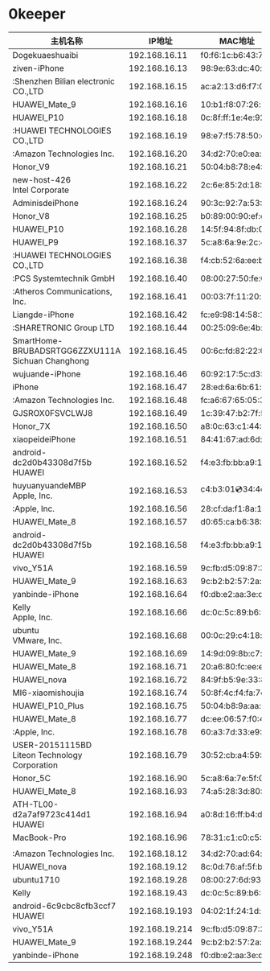 

# 0keeper

主机名称                                                 | IP地址         | MAC地址          
--------------------------------------------------------|----------------|-------------------
Dogekuaeshuaibi                                         | 192.168.16.11  | f0:f6:1c:b6:43:71
ziven-iPhone                                            | 192.168.16.13  | 98:9e:63:dc:40:fc
:Shenzhen Bilian electronic CO.,LTD                     | 192.168.16.15  | ac:a2:13:d6:f7:0a
HUAWEI_Mate_9	                                        | 192.168.16.16  | 10:b1:f8:07:26:b6 
HUAWEI_P10                                              | 192.168.16.18  | 0c:8f:ff:1e:4e:92
:HUAWEI TECHNOLOGIES CO.,LTD                            | 192.168.16.19  | 98:e7:f5:78:50:dd
:Amazon Technologies Inc.                               | 192.168.16.20  | 34:d2:70:e0:ea:33
Honor_V9                                                | 192.168.16.21  | 50:04:b8:78:e4:04
new-host-426<br>Intel Corporate                         | 192.168.16.22  | 2c:6e:85:2d:18:74
AdminisdeiPhone                                         | 192.168.16.24  | 90:3c:92:7a:53:9c
Honor_V8                                                | 192.168.16.25  | b0:89:00:90:ef:df
HUAWEI_P10                                              | 192.168.16.28  | 14:5f:94:8f:db:02
HUAWEI_P9                                               | 192.168.16.37  | 5c:a8:6a:9e:2c:43
:HUAWEI TECHNOLOGIES CO.,LTD                            | 192.168.16.38  | f4:cb:52:6a:ee:b6
:PCS Systemtechnik GmbH                                 | 192.168.16.40  | 08:00:27:50:fe:05
:Atheros Communications, Inc.                           | 192.168.16.41  | 00:03:7f:11:20:ce
Liangde-iPhone                                          | 192.168.16.42  | fc:e9:98:14:58:1f
:SHARETRONIC Group LTD                                  | 192.168.16.44  | 00:25:09:6e:4b:3c
SmartHome-BRUBADSRTGG6ZZXU111A<br>Sichuan Changhong     | 192.168.16.45  | 00:6c:fd:82:22:0d
wujuande-iPhone                                         | 192.168.16.46  | 60:92:17:5c:d3:9b
iPhone                                                  | 192.168.16.47  | 28:ed:6a:6b:61:c4
:Amazon Technologies Inc.                               | 192.168.16.48  | fc:a6:67:65:05:3f
GJSROX0FSVCLWJ8                                         | 192.168.16.49  | 1c:39:47:b2:7f:54
Honor_7X                                                | 192.168.16.50  | a8:0c:63:c1:44:0f
xiaopeideiPhone                                         | 192.168.16.51  | 84:41:67:ad:6d:7c
android-dc2d0b43308d7f5b<br>HUAWEI                      | 192.168.16.52  | f4:e3:fb:bb:a9:1d
huyuanyuandeMBP<br>Apple, Inc.                          | 192.168.16.53  | c4:b3:01:cd:34:4d
:Apple, Inc.                                            | 192.168.16.56  | 28:cf:da:f1:8a:1e
HUAWEI_Mate_8                                           | 192.168.16.57  | d0:65:ca:b6:38:2d
android-dc2d0b43308d7f5b<br>HUAWEI                      | 192.168.16.58  | f4:e3:fb:bb:a9:1d
vivo_Y51A                                               | 192.168.16.59  | 9c:fb:d5:09:87:30	
HUAWEI_Mate_9                                           | 192.168.16.63  | 9c:b2:b2:57:2a:e6
yanbinde-iPhone                                         | 192.168.16.64  | f0:db:e2:aa:3e:d1
Kelly<br>Apple, Inc.                                    | 192.168.16.66  | dc:0c:5c:89:b6:42
ubuntu<br>VMware, Inc.                                  | 192.168.16.68  | 00:0c:29:c4:18:f1
HUAWEI_Mate_9                                           | 192.168.16.69  | 14:9d:09:8b:c7:be
HUAWEI_Mate_8                                           | 192.168.16.71  | 20:a6:80:fc:ee:e2
HUAWEI_nova                                             | 192.168.16.72  | 84:9f:b5:9e:33:81
MI6-xiaomishoujia                                       | 192.168.16.74  | 50:8f:4c:f4:fa:7e
HUAWEI_P10_Plus                                         | 192.168.16.75  | 50:04:b8:9a:aa:1e
HUAWEI_Mate_8                                           | 192.168.16.77  | dc:ee:06:57:f0:47
:Apple, Inc.                                            | 192.168.16.78  | 60:a3:7d:33:e9:42
USER-20151115BD<br>Liteon Technology Corporation        | 192.168.16.79  | 30:52:cb:a4:59:5a
Honor_5C                                                | 192.168.16.90  | 5c:a8:6a:7e:5f:0d
HUAWEI_Mate_8                                           | 192.168.16.93  | 74:a5:28:3d:80:4d
ATH-TL00-d2a7af9723c414d1<br>HUAWEI                     | 192.168.16.94  | a0:8d:16:ff:b4:d3
MacBook-Pro                                             | 192.168.16.96  | 78:31:c1:c0:c5:8e	
                                                        |                |
:Amazon Technologies Inc.                               | 192.168.18.12  | 34:d2:70:ad:64:a9
HUAWEI_nova                                             | 192.168.19.12  | 8c:0d:76:af:5f:b8                               
ubuntu1710                                              | 192.168.19.28  | 08:00:27:6d:93:d5         
Kelly                                                   | 192.168.19.43  | dc:0c:5c:89:b6:42
android-6c9cbc8cfb3ccf7<br>HUAWEI                       | 192.168.19.193 | 04:02:1f:24:1d:9d	
vivo_Y51A                                               | 192.168.19.214 | 9c:fb:d5:09:87:30
HUAWEI_Mate_9                                           | 192.168.19.244 | 9c:b2:b2:57:2a:e6
yanbinde-iPhone                                         | 192.168.19.248 | f0:db:e2:aa:3e:d1	                               
